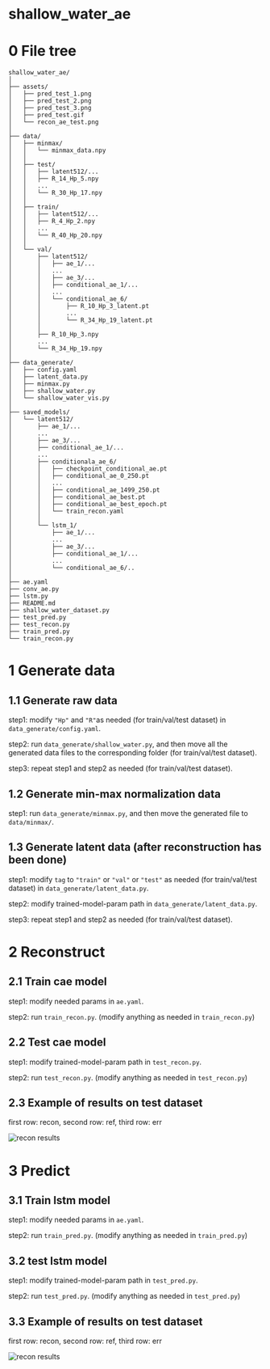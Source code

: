 # shallow_water_ae

# 0 File tree

```
shallow_water_ae/
│
├── assets/
│   ├── pred_test_1.png
│   ├── pred_test_2.png
│   ├── pred_test_3.png
│   ├── pred_test.gif
│   └── recon_ae_test.png
│
├── data/
│   ├── minmax/
│   │   └── minmax_data.npy
│   │
│   ├── test/
│   │   ├── latent512/...
│   │   ├── R_14_Hp_5.npy
│   │   ...
│   │   └── R_30_Hp_17.npy
│   │
│   ├── train/
│   │   ├── latent512/...
│   │   ├── R_4_Hp_2.npy
│   │   ...
│   │   └── R_40_Hp_20.npy
│   │
│   └── val/
│       ├── latent512/
│       │   ├── ae_1/...
│       │   ...
│       │   ├── ae_3/...
│       │   ├── conditional_ae_1/...
│       │   ...
│       │   └── conditional_ae_6/
│       │       ├── R_10_Hp_3_latent.pt
│       │       ...
│       │       └── R_34_Hp_19_latent.pt
│       │
│       ├── R_10_Hp_3.npy
│       ...
│       └── R_34_Hp_19.npy
│
├── data_generate/
│   ├── config.yaml
│   ├── latent_data.py
│   ├── minmax.py
│   ├── shallow_water.py
│   └── shallow_water_vis.py
│
├── saved_models/
│   └── latent512/
│       ├── ae_1/...
│       ...
│       ├── ae_3/...
│       ├── conditional_ae_1/...
│       ...
│       ├── conditionala_ae_6/
│       │   ├── checkpoint_conditional_ae.pt
│       │   ├── conditional_ae_0_250.pt
│       │   ...
│       │   ├── conditional_ae_1499_250.pt
│       │   ├── conditional_ae_best.pt
│       │   ├── conditional_ae_best_epoch.pt
│       │   └── train_recon.yaml
│       │ 
│       └── lstm_1/
│           ├── ae_1/...
│           ...
│           ├── ae_3/...
│           ├── conditional_ae_1/...
│           ...
│           └── conditional_ae_6/..
│
├── ae.yaml
├── conv_ae.py
├── lstm.py
├── README.md
├── shallow_water_dataset.py
├── test_pred.py
├── test_recon.py
├── train_pred.py
└── train_recon.py
```

# 1 Generate data

## 1.1 Generate raw data

step1: modify `"Hp"` and `"R"`as needed (for train/val/test dataset) in `data_generate/config.yaml`.

step2: run `data_generate/shallow_water.py`, and then move all the generated data files to the corresponding folder (for
train/val/test dataset).

step3: repeat step1 and step2 as needed (for train/val/test dataset).

## 1.2 Generate min-max normalization data

step1: run `data_generate/minmax.py`, and then move the generated file to `data/minmax/`.

## 1.3 Generate latent data (after reconstruction has been done)

step1: modify `tag` to `"train"` or `"val"` or `"test"` as needed (for train/val/test dataset)
in `data_generate/latent_data.py`.

step2: modify trained-model-param path in `data_generate/latent_data.py`.

step3: repeat step1 and step2 as needed (for train/val/test dataset).

# 2 Reconstruct

## 2.1 Train cae model

step1: modify needed params in `ae.yaml`.

step2: run `train_recon.py`. (modify anything as needed in `train_recon.py`)

## 2.2 Test cae model

step1: modify trained-model-param path in `test_recon.py`.

step2: run `test_recon.py`. (modify anything as needed in `test_recon.py`)

## 2.3 Example of results on test dataset

first row: recon,
second row: ref,
third row: err

![recon results](./assets/recon_ae_test.png)

# 3 Predict

## 3.1 Train lstm model

step1: modify needed params in `ae.yaml`.

step2: run `train_pred.py`. (modify anything as needed in `train_pred.py`)

## 3.2 test lstm model

step1: modify trained-model-param path in `test_pred.py`.

step2: run `test_pred.py`. (modify anything as needed in `test_pred.py`)

## 3.3 Example of results on test dataset

first row: recon,
second row: ref,
third row: err

![recon results](./assets/pred_test.gif)